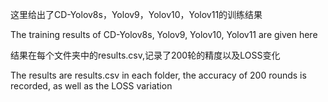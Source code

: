 这里给出了CD-Yolov8s，Yolov9，Yolov10，Yolov11的训练结果

The training results of CD-Yolov8s, Yolov9, Yolov10, Yolov11 are given here

结果在每个文件夹中的results.csv,记录了200轮的精度以及LOSS变化

The results are results.csv in each folder, the accuracy of 200 rounds is recorded, as well as the LOSS variation
